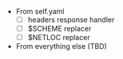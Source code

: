 
* From self.yaml
    * [ ] headers response handler
    * [ ] $SCHEME replacer
    * [ ] $NETLOC replacer
* From everything else (TBD)
